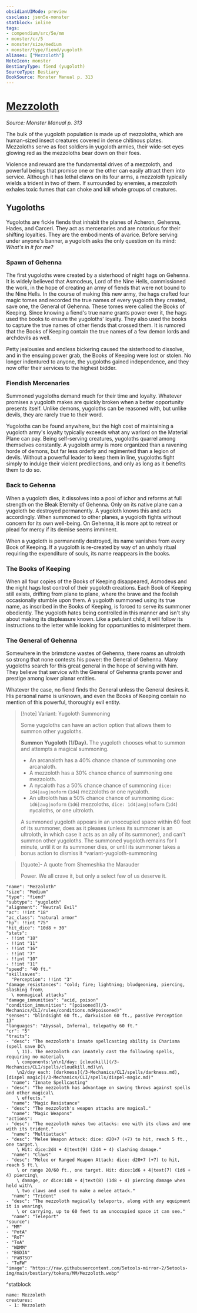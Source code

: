 ```yaml
---
obsidianUIMode: preview
cssclass: json5e-monster
statblock: inline
tags:
- compendium/src/5e/mm
- monster/cr/5
- monster/size/medium
- monster/type/fiend/yugoloth
aliases: ["Mezzoloth"]
NoteIcon: monster
BestiaryType: fiend (yugoloth)
SourceType: Bestiary
BookSource: Monster Manual p. 313
---
```

# [Mezzoloth](3-Mechanics\CLI\bestiary\fiend/mezzoloth.md)
*Source: Monster Manual p. 313*  

The bulk of the yugoloth population is made up of mezzoloths, which are human-sized insect creatures covered in dense chitinous plates. Mezzoloths serve as foot soldiers in yugoloth armies, their wide-set eyes glowing red as the mezzoloths bear down on their foes.

Violence and reward are the fundamental drives of a mezzoloth, and powerful beings that promise one or the other can easily attract them into service. Although it has lethal claws on its four arms, a mezzoloth typically wields a trident in two of them. If surrounded by enemies, a mezzoloth exhales toxic fumes that can choke and kill whole groups of creatures.

## Yugoloths

Yugoloths are fickle fiends that inhabit the planes of Acheron, Gehenna, Hades, and Carceri. They act as mercenaries and are notorious for their shifting loyalties. They are the embodiments of avarice. Before serving under anyone's banner, a yugoloth asks the only question on its mind: *What's in it for me?*

### Spawn of Gehenna

The first yugoloths were created by a sisterhood of night hags on Gehenna. It is widely believed that Asmodeus, Lord of the Nine Hells, commissioned the work, in the hope of creating an army of fiends that were not bound to the Nine Hells. In the course of making this new army, the hags crafted four magic tomes and recorded the true names of every yugoloth they created, save one, the General of Gehenna. These tomes were called the Books of Keeping. Since knowing a fiend's true name grants power over it, the hags used the books to ensure the yugoloths' loyalty. They also used the books to capture the true names of other fiends that crossed them. It is rumored that the Books of Keeping contain the true names of a few demon lords and archdevils as well.

Petty jealousies and endless bickering caused the sisterhood to dissolve, and in the ensuing power grab, the Books of Keeping were lost or stolen. No longer indentured to anyone, the yugoloths gained independence, and they now offer their services to the highest bidder.

### Fiendish Mercenaries

Summoned yugoloths demand much for their time and loyalty. Whatever promises a yugoloth makes are quickly broken when a better opportunity presents itself. Unlike demons, yugoloths can be reasoned with, but unlike devils, they are rarely true to their word.

Yugoloths can be found anywhere, but the high cost of maintaining a yugoloth army's loyalty typically exceeds what any warlord on the Material Plane can pay. Being self-serving creatures, yugoloths quarrel among themselves constantly. A yugoloth army is more organized than a ravening horde of demons, but far less orderly and regimented than a legion of devils. Without a powerful leader to keep them in line, yugoloths fight simply to indulge their violent predilections, and only as long as it benefits them to do so.

### Back to Gehenna

When a yugoloth dies, it dissolves into a pool of ichor and reforms at full strength on the Bleak Eternity of Gehenna. Only on its native plane can a yugoloth be destroyed permanently. A yugoloth knows this and acts accordingly. When summoned to other planes, a yugoloth fights without concern for its own well-being. On Gehenna, it is more apt to retreat or plead for mercy if its demise seems imminent.

When a yugoloth is permanently destroyed, its name vanishes from every Book of Keeping. If a yugoloth is re-created by way of an unholy ritual requiring the expenditure of souls, its name reappears in the books.

### The Books of Keeping

When all four copies of the Books of Keeping disappeared, Asmodeus and the night hags lost control of their yugoloth creations. Each Book of Keeping still exists, drifting from plane to plane, where the brave and the foolish occasionally stumble upon them. A yugoloth summoned using its true name, as inscribed in the Books of Keeping, is forced to serve its summoner obediently. The yugoloth hates being controlled in this manner and isn't shy about making its displeasure known. Like a petulant child, it will follow its instructions to the letter while looking for opportunities to misinterpret them.

### The General of Gehenna

Somewhere in the brimstone wastes of Gehenna, there roams an ultroloth so strong that none contests his power: the General of Gehenna. Many yugoloths search for this great general in the hope of serving with him. They believe that service with the General of Gehenna grants power and prestige among lower planar entities.

Whatever the case, no fiend finds the General unless the General desires it. His personal name is unknown, and even the Books of Keeping contain no mention of this powerful, thoroughly evil entity.

> [!note] Variant: Yugoloth Summoning
> 
> Some yugoloths can have an action option that allows them to summon other yugoloths.
> 
> **Summon Yugoloth (1/Day).** The yugoloth chooses what to summon and attempts a magical summoning.
> 
> - An arcanaloth has a 40% chance chance of summoning one arcanaloth.  
> - A mezzoloth has a 30% chance chance of summoning one mezzoloth.  
> - A nycaloth has a 50% chance chance of summoning `dice: 1d4|avg|noform` (`1d4`) mezzoloths or one nycaloth.  
> - An ultroloth has a 50% chance chance of summoning `dice: 1d6|avg|noform` (`1d6`) mezzoloths, `dice: 1d4|avg|noform` (`1d4`) nycaloths, or one ultroloth.  
> 
> A summoned yugoloth appears in an unoccupied space within 60 feet of its summoner, does as it pleases (unless its summoner is an ultroloth, in which case it acts as an ally of its summoner), and can't summon other yugoloths. The summoned yugoloth remains for l minute, until it or its summoner dies, or until its summoner takes a bonus action to dismiss it
^variant-yugoloth-summoning

> [!quote]- A quote from Shemeshka the Marauder  
> 
> Power. We all crave it, but only a select few of us deserve it.


```statblock
"name": "Mezzoloth"
"size": "Medium"
"type": "fiend"
"subtype": "yugoloth"
"alignment": "Neutral Evil"
"ac": !!int "18"
"ac_class": "natural armor"
"hp": !!int "75"
"hit_dice": "10d8 + 30"
"stats":
- !!int "18"
- !!int "11"
- !!int "16"
- !!int "7"
- !!int "10"
- !!int "11"
"speed": "40 ft."
"skillsaves":
  "Perception": !!int "3"
"damage_resistances": "cold; fire; lightning; bludgeoning, piercing, slashing from\
  \ nonmagical attacks"
"damage_immunities": "acid, poison"
"condition_immunities": "[poisoned](/3-Mechanics/CLI/rules/conditions.md#poisoned)"
"senses": "blindsight 60 ft., darkvision 60 ft., passive Perception 13"
"languages": "Abyssal, Infernal, telepathy 60 ft."
"cr": "5"
"traits":
- "desc": "The mezzoloth's innate spellcasting ability is Charisma (spell save DC\
    \ 11). The mezzoloth can innately cast the following spells, requiring no material\
    \ components:\n\n1/day: [cloudkill](/3-Mechanics/CLI/spells/cloudkill.md)\n\
    \n2/day each: [darkness](/3-Mechanics/CLI/spells/darkness.md), [dispel magic](/3-Mechanics/CLI/spells/dispel-magic.md)"
  "name": "Innate Spellcasting"
- "desc": "The mezzoloth has advantage on saving throws against spells and other magical\
    \ effects."
  "name": "Magic Resistance"
- "desc": "The mezzoloth's weapon attacks are magical."
  "name": "Magic Weapons"
"actions":
- "desc": "The mezzoloth makes two attacks: one with its claws and one with its trident."
  "name": "Multiattack"
- "desc": "Melee Weapon Attack: dice: d20+7 (+7) to hit, reach 5 ft., one target.\
    \ Hit: dice:2d4 + 4|text(9) (2d4 + 4) slashing damage."
  "name": "Claws"
- "desc": "Melee or Ranged Weapon Attack: dice: d20+7 (+7) to hit, reach 5 ft.\
    \ or range 20/60 ft., one target. Hit: dice:1d6 + 4|text(7) (1d6 + 4) piercing\
    \ damage, or dice:1d8 + 4|text(8) (1d8 + 4) piercing damage when held with\
    \ two claws and used to make a melee attack."
  "name": "Trident"
- "desc": "The mezzoloth magically teleports, along with any equipment it is wearing\
    \ or carrying, up to 60 feet to an unoccupied space it can see."
  "name": "Teleport"
"source":
- "MM"
- "PotA"
- "RoT"
- "ToA"
- "WDMM"
- "BGDIA"
- "PaBTSO"
- "ToFW"
"image": "https://raw.githubusercontent.com/5etools-mirror-2/5etools-img/main/bestiary/tokens/MM/Mezzoloth.webp"
```
^statblock

```encounter-table
name: Mezzoloth
creatures:
 - 1: Mezzoloth
```